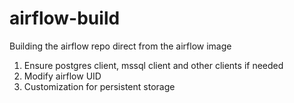 # airflow-build

Building the airflow repo direct from the airflow image
1. Ensure postgres client, mssql client and other clients if needed
2. Modify airflow UID
3. Customization for persistent storage
